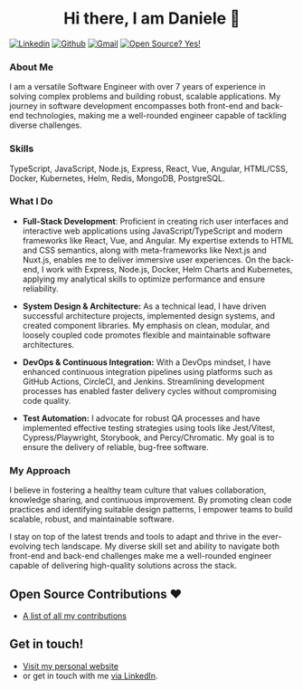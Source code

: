 <h1 align="center">Hi there, I am Daniele 👋</h1>

[![Linkedin](https://img.shields.io/badge/-LinkedIn-blue?style=flat&logo=Linkedin&logoColor=white)](https://www.linkedin.com/in/danieletortora/)
[![Github](https://img.shields.io/badge/-Github-000?style=flat&logo=Github&logoColor=white)](https://github.com/floroz)
[![Gmail](https://img.shields.io/badge/-Gmail-c14438?style=flat&logo=Gmail&logoColor=white)](mailto:contact@danieletortora.com)
[![Open Source? Yes!](https://badgen.net/badge/Open%20Source%20%3F/Yes%21/blue?icon=github)](https://github.com/floroz/floroz/blob/master/CONTRIBUTIONS.md)


### About Me
I am a versatile Software Engineer with over 7 years of experience in solving complex problems and building robust, scalable applications. My journey in software development encompasses both front-end and back-end technologies, making me a well-rounded engineer capable of tackling diverse challenges.

### Skills

TypeScript, JavaScript, Node.js, Express, React, Vue, Angular, HTML/CSS, Docker, Kubernetes, Helm, Redis, MongoDB, PostgreSQL.

### What I Do
- **Full-Stack Development**: Proficient in creating rich user interfaces and interactive web applications using JavaScript/TypeScript and modern frameworks like React, Vue, and Angular. My expertise extends to HTML and CSS semantics, along with meta-frameworks like Next.js and Nuxt.js, enables me to deliver immersive user experiences. On the back-end, I work with Express, Node.js, Docker, Helm Charts and Kubernetes, applying my analytical skills to optimize performance and ensure reliability.

- **System Design & Architecture:** As a technical lead, I have driven successful architecture projects, implemented design systems, and created component libraries. My emphasis on clean, modular, and loosely coupled code promotes flexible and maintainable software architectures.

- **DevOps & Continuous Integration:** With a DevOps mindset, I have enhanced continuous integration pipelines using platforms such as GitHub Actions, CircleCI, and Jenkins. Streamlining development processes has enabled faster delivery cycles without compromising code quality.

- **Test Automation:** I advocate for robust QA processes and have implemented effective testing strategies using tools like Jest/Vitest, Cypress/Playwright, Storybook, and Percy/Chromatic. My goal is to ensure the delivery of reliable, bug-free software.

### My Approach
I believe in fostering a healthy team culture that values collaboration, knowledge sharing, and continuous improvement. By promoting clean code practices and identifying suitable design patterns, I empower teams to build scalable, robust, and maintainable software.

I stay on top of the latest trends and tools to adapt and thrive in the ever-evolving tech landscape. My diverse skill set and ability to navigate both front-end and back-end challenges make me a well-rounded engineer capable of delivering high-quality solutions across the stack.


## Open Source Contributions :heart:

- [A list of all my contributions](https://github.com/floroz/floroz/blob/master/CONTRIBUTIONS.md)


## Get in touch!

- [Visit my personal website](https://danieletortora.netlify.com)
- or get in touch with me [via LinkedIn](https://www.linkedin.com/in/danieletortora/).
